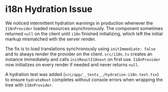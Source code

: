 # i18n Hydration Issue

We noticed intermittent hydration warnings in production whenever the `I18nProvider` loaded resources asynchronously. The component sometimes returned `null` on the client until `i18n` finished initializing, which left the initial markup mismatched with the server render.

The fix is to load translations synchronously using `initImmediate: false` and to always render the provider on the client. `src/i18n.ts` creates an instance immediately and calls `initReactI18next` on first use. `I18nProvider` now initializes on every render if needed and never returns `null`.

A hydration test was added (`src/app/__tests__/hydration-i18n.test.tsx`) to ensure `hydrateRoot` completes without console errors when wrapping the tree with `I18nProvider`.
